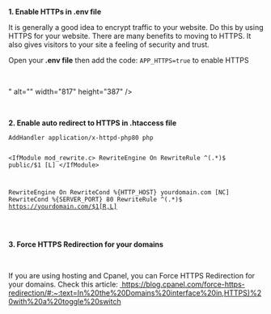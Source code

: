 <p><strong>1. Enable HTTPs in .env file</strong></p>
<p>It is generally a good idea to encrypt traffic to your website. Do this by using HTTPS for your website. There are many benefits to moving to HTTPS. It also gives visitors to your site a feeling of security and trust.</p>
<p>Open your<strong>&nbsp;.env file</strong>&nbsp;then add the code:&nbsp;<code>APP_HTTPS=true</code>&nbsp;to enable HTTPS&nbsp;</p>
<p>&nbsp;</p>
<p>" alt="" width="817" height="387" /></p>
<p>&nbsp;</p>
<p><strong>2. Enable auto redirect to HTTPS in .htaccess file</strong></p>
<pre class="language-markup"><code>AddHandler application/x-httpd-php80 php

&lt;IfModule mod_rewrite.c&gt;
  RewriteEngine On
  RewriteRule ^(.*)$ public/$1 [L]
&lt;/IfModule&gt;

RewriteEngine On
RewriteCond %{HTTP_HOST} yourdomain\.com [NC]
RewriteCond %{SERVER_PORT} 80
RewriteRule ^(.*)$ https://yourdomain.com/$1[R,L]
</code></pre>
<p>&nbsp;</p>
<p><strong>3. Force HTTPS Redirection for your domains</strong></p>
<p>&nbsp;</p>
<p>If you are using hosting and Cpanel, you can Force HTTPS Redirection for your domains. Check this article:&nbsp;<a href="/admin/module/knowleagebase/edit/%20https:/blog.cpanel.com/force-https-redirection/#:~:text=In%20the%20Domains%20interface%20in,HTTPS)%20with%20a%20toggle%20switch"> https://blog.cpanel.com/force-https-redirection/#:~:text=In%20the%20Domains%20interface%20in,HTTPS)%20with%20a%20toggle%20switch</a></p>